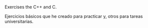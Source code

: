 Exercises the C++ and C.

Ejercicios básicos que he creado para practicar y, otros para tareas universitarias.

